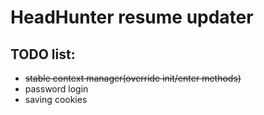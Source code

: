 # HeadHunter resume updater

## TODO list:
- ~~stable context manager(override init/enter methods)~~
- password login
- saving cookies

